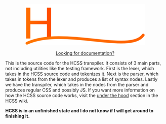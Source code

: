 <p align="center">
  <img src="/HCSS%20Logo.svg" width="75%">
</p>
<p align="center"><a href="https://github.com/ViperTools/HCSS-Public">Looking for documentation?</a></p>

This is the source code for the HCSS transpiler. It consists of 3 main parts, not including utilities like the testing framework. First is the lexer, which takes in the HCSS source code and tokenizes it. Next is the parser, which takes in tokens from the lexer and produces a list of syntax nodes. Lastly we have the transpiler, which takes in the nodes from the parser and produces regular CSS and possibly JS. If you want more information on how the HCSS source code works, visit the [under the hood](https://github.com/ViperTools/HCSS-Public/wiki/Under-the-Hood) section in the HCSS wiki.

**HCSS is in an unfinished state and I do not know if I will get around to finishing it.**
